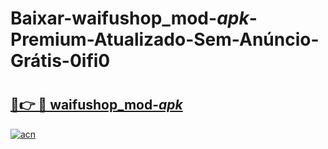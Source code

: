 # Baixar-waifushop_mod-_apk_-Premium-Atualizado-Sem-Anúncio-Grátis-0ifi0

# <h2><a href="https://3vhedl.esa.edu.pl?src=waifushop_mod-_apk_&ref=0ifi0">🔗👉 🔴 waifushop_mod-_apk_</a></h2>

[![acn](https://github.com/user-attachments/assets/0f9c940e-d8b0-45ae-aac7-cd30a18b3e1c)](https://3vhedl.esa.edu.pl?src=waifushop_mod-_apk_&ref=0ifi0)

